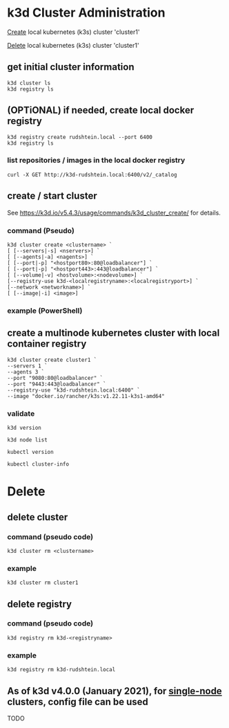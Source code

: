 # k3d Cluster Administration

[Create](start.ps1) local kubernetes (k3s) cluster 'cluster1'

[Delete](stop.ps1) local kubernetes (k3s) cluster 'cluster1'

## get initial cluster information
```
k3d cluster ls
k3d registry ls
```

## (OPTiONAL) if needed, create local docker registry
```
k3d registry create rudshtein.local --port 6400
k3d registry ls
```

### list repositories / images in the local docker registry
```
curl -X GET http://k3d-rudshtein.local:6400/v2/_catalog
```


## create / start cluster
See https://k3d.io/v5.4.3/usage/commands/k3d_cluster_create/ for details.

### command (Pseudo)

```
k3d cluster create <clustername> `
[ [--servers|-s] <nservers>] `
[ [--agents|-a] <nagents>] `
[ [--port|-p] "<hostport80>:80@loadbalancer"] `
[ [--port|-p] "<hostport443>:443@loadbalancer"] `
[ [--volume|-v] <hostvolume>:<nodevolume>] `
[--registry-use k3d-<localregistryname>:<localregistryport>] ` 
[--network <networkname>] `
[ [--image|-i] <image>]
```

### example (PowerShell)

## create a multinode kubernetes cluster with local container registry 
```
k3d cluster create cluster1 `
--servers 1 `
--agents 3 `
--port "9080:80@loadbalancer" `
--port "9443:443@loadbalancer" `
--registry-use "k3d-rudshtein.local:6400" `
--image "docker.io/rancher/k3s:v1.22.11-k3s1-amd64"
```
### validate
```
k3d version
```
```
k3d node list
```
```
kubectl version
```
```
kubectl cluster-info
```

# Delete
## delete cluster

### command (pseudo code)

```
k3d cluster rm <clustername>
```

### example

```
k3d cluster rm cluster1
```

## delete registry
### command (pseudo code)
```
k3d registry rm k3d-<registryname>
```
### example
```
k3d registry rm k3d-rudshtein.local
```

## As of k3d v4.0.0 (January 2021), for <ins>single-node</ins> clusters, config file can be used

TODO